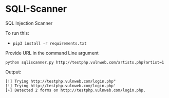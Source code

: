 # SQLI-Scanner
SQL Injection Scanner

To run this:

- `pip3 install -r requirements.txt`

Provide URL in the command Line argument

```
python sqliscanner.py http://testphp.vulnweb.com/artists.php?artist=1
```

Output:

```
[!] Trying http://testphp.vulnweb.com/login.php"
[!] Trying http://testphp.vulnweb.com/login.php'
[+] Detected 2 forms on http://testphp.vulnweb.com/login.php.
```
